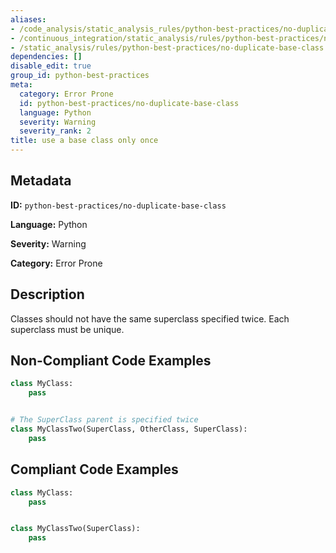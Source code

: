 ```yaml
---
aliases:
- /code_analysis/static_analysis_rules/python-best-practices/no-duplicate-base-class
- /continuous_integration/static_analysis/rules/python-best-practices/no-duplicate-base-class
- /static_analysis/rules/python-best-practices/no-duplicate-base-class
dependencies: []
disable_edit: true
group_id: python-best-practices
meta:
  category: Error Prone
  id: python-best-practices/no-duplicate-base-class
  language: Python
  severity: Warning
  severity_rank: 2
title: use a base class only once
---
```

<!--  SOURCED FROM https://github.com/DataDog/datadog-static-analyzer-rule-docs -->


## Metadata
**ID:** `python-best-practices/no-duplicate-base-class`

**Language:** Python

**Severity:** Warning

**Category:** Error Prone

## Description
Classes should not have the same superclass specified twice. Each superclass must be unique.

## Non-Compliant Code Examples
```python
class MyClass:
    pass


# The SuperClass parent is specified twice
class MyClassTwo(SuperClass, OtherClass, SuperClass):
    pass
```

## Compliant Code Examples
```python
class MyClass:
    pass


class MyClassTwo(SuperClass):
    pass
```
